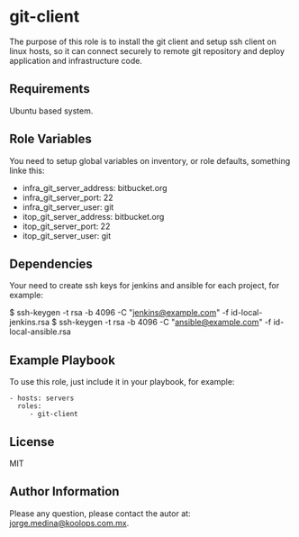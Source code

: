 git-client
=========

The purpose of this role is to install the git client and setup ssh client on linux hosts, so it can connect securely to remote git repository and deploy application and infrastructure code.

Requirements
------------

Ubuntu based system.

Role Variables
--------------

You need to setup global variables on inventory, or role defaults, something linke this:

 - infra_git_server_address: bitbucket.org
 - infra_git_server_port: 22
 - infra_git_server_user: git
 - itop_git_server_address: bitbucket.org
 - itop_git_server_port: 22
 - itop_git_server_user: git

Dependencies
------------

Your need to create ssh keys for jenkins and ansible for each project, for example:

$ ssh-keygen -t rsa -b 4096 -C "jenkins@example.com" -f id-local-jenkins.rsa
$ ssh-keygen -t rsa -b 4096 -C "ansible@example.com" -f id-local-ansible.rsa


Example Playbook
----------------

To use this role, just include it in your playbook, for example:

    - hosts: servers
      roles:
         - git-client

License
-------

MIT

Author Information
------------------

Please any question, please contact the autor at: jorge.medina@koolops.com.mx.
